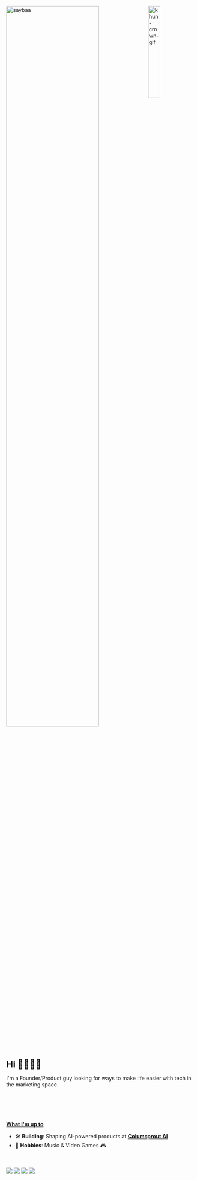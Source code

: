 <div align="left">
  <!-- Right-aligned image (25% width) -->
  <img 
    src="https://ik.imagekit.io/meghav/tenor.gif?updatedAt=1740704850016" 
    width="25%" 
    align="right"
    alt="khun-crown-gif"
  />

  <!-- Second image (non-floated) -->
  <img 
    src="https://ik.imagekit.io/meghav/tenor%20(1)%20(1)%20(1).gif?updatedAt=1740706312850"
    width="70%"
    alt="saybaa"
  />

  <br><br>

  <!-- Custom heading (to avoid GitHub’s default underline) -->
  <p style="font-size: 1.5rem; font-weight: bold; margin: 0;">
    <strong>Hi 🧊🧊🧊🧊</strong>
  </p>

  <p>
    I'm a Founder/Product guy looking for ways to make life easier with tech in the marketing space.
  </p>
  <br><br>
  <p style="margin-top: 40px;"><strong><u>What I'm up to</u></strong></p>
  <ul>
    <li>🛠 <strong>Building</strong>: Shaping AI-powered products at <a href="https://columsprout.ai"><strong>Columsprout AI</strong></a></li>
    <li>🎵 <strong>Hobbies</strong>: Music &amp; Video Games 🎮</li>
  </ul>

  <br>

  <!-- Social & Contact Badges -->
  [![](https://img.shields.io/badge/linkedin-0a66c2)](https://www.linkedin.com/in/meghav-verma/)
  [![](https://img.shields.io/badge/discord-6364ff)](https://discordapp.com/users/410056036549001226)
  [![](https://img.shields.io/badge/twitter%2Fx-111315)](https://x.com/MeghavVerma22)
  [![](https://img.shields.io/badge/email-meghav@columsprout.ai-4a49a5)](mailto:meghav@columsprout.ai)
</div>
